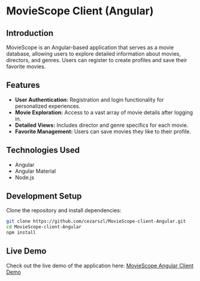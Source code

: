 # MovieScope Client (Angular)

## Introduction
MovieScope is an Angular-based application that serves as a movie database, allowing users to explore detailed information about movies, directors, and genres. Users can register to create profiles and save their favorite movies.

## Features
- **User Authentication:** Registration and login functionality for personalized experiences.
- **Movie Exploration:** Access to a vast array of movie details after logging in.
- **Detailed Views:** Includes director and genre specifics for each movie.
- **Favorite Management:** Users can save movies they like to their profile.

## Technologies Used
- Angular
- Angular Material
- Node.js

## Development Setup
Clone the repository and install dependencies:
```bash
git clone https://github.com/cezarszl/MovieScope-client-Angular.git
cd MovieScope-client-Angular
npm install
```
## Live Demo
Check out the live demo of the application here: [MovieScope Angular Client Demo](https://cezarszl.github.io/MovieScope-client-Angular/movies)
